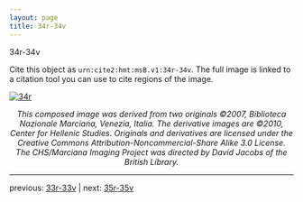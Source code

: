 ```yaml
---
layout: page
title: 34r-34v
---
```


34r-34v

Cite this object as `urn:cite2:hmt:msB.v1:34r-34v`. The full image is linked to a citation tool you can use to cite regions of the image.

[![34r](http://www.homermultitext.org/iipsrv?IIIF=/project/homer/pyramidal/deepzoom/hmt/vbbifolio/v1/vb_33v_34r.tif/full/800,/0/default.jpg)](http://www.homermultitext.org/ict2/?urn=urn:cite2:hmt:vbbifolio.v1:vb_33v_34r) 

<p style="text-align: center; font-style: italic;">This composed image was derived from two originals ©2007, Biblioteca Nazionale Marciana, Venezia, Italia. The derivative images are ©2010, Center for Hellenic Studies. Originals and derivatives are licensed under the Creative Commons Attribution-Noncommercial-Share Alike 3.0 License. The CHS/Marciana Imaging Project was directed by David Jacobs of the British Library.</p>

---

previous: [33r-33v](../33r-33v/) | next: [35r-35v](../35r-35v/)
